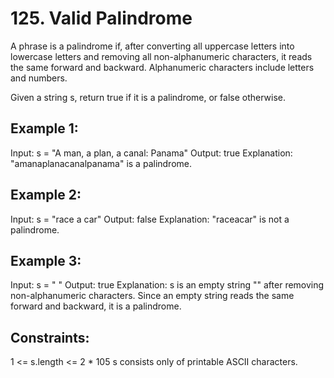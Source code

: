 # 125. Valid Palindrome
A phrase is a palindrome if, after converting all uppercase letters into lowercase letters and removing all non-alphanumeric characters, it reads the same forward and backward. Alphanumeric characters include letters and numbers.

Given a string s, return true if it is a palindrome, or false otherwise.


## Example 1:

Input: s = "A man, a plan, a canal: Panama"
Output: true
Explanation: "amanaplanacanalpanama" is a palindrome.


## Example 2:

Input: s = "race a car"
Output: false
Explanation: "raceacar" is not a palindrome.


## Example 3:

Input: s = " "
Output: true
Explanation: s is an empty string "" after removing non-alphanumeric characters.
Since an empty string reads the same forward and backward, it is a palindrome.
 

## Constraints:

1 <= s.length <= 2 * 105
s consists only of printable ASCII characters.
